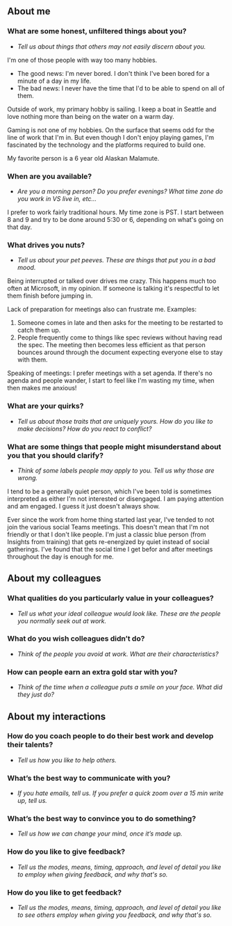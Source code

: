 
## About me

### What are some honest, unfiltered things about you?
* *Tell us about things that others may not easily discern about you.*

I'm one of those people with way too many hobbies.  
*  The good news: I'm never bored.  I don't think I've been bored for a minute of a day in my life.  
*  The bad news: I never have the time that I'd to be able to spend on all of them.
  
Outside of work, my primary hobby is sailing.  I keep a boat in Seattle and love nothing more than being on the water on a warm day.

Gaming is not one of my hobbies.  On the surface that seems odd for the line of work that I'm in.  But even though I don't enjoy playing games, I'm fascinated by the technology and the platforms required to build one.  

My favorite person is a 6 year old Alaskan Malamute.

### When are you available?
* *Are you a morning person? Do you prefer evenings? What time zone do you work in VS live in, etc...*

I prefer to work fairly traditional hours.  My time zone is PST.  I start between 8 and 9 and try to be done around 5:30 or 6, depending on what's going on that day.

### What drives you nuts?
* *Tell us about your pet peeves. These are things that put you in a bad mood.*

Being interrupted or talked over drives me crazy.  This happens much too often at Microsoft, in my opinion.  If someone is talking it's respectful to let them finish before jumping in.

Lack of preparation for meetings also can frustrate me.  Examples: 
1. Someone comes in late and then asks for the meeting to be restarted to catch them up.
2. People frequently come to things like spec reviews without having read the spec.  The meeting then becomes less efficient as that person bounces around through the document expecting everyone else to stay with them.

Speaking of meetings: I prefer meetings with a set agenda.  If there's no agenda and people wander, I start to feel like I'm wasting my time, when then makes me anxious!

### What are your quirks?
* *Tell us about those traits that are uniquely yours. How do you like to make decisions? How do you react to conflict?*

### What are some things that people might misunderstand about you that you should clarify?
* *Think of some labels people may apply to you. Tell us why those are wrong.*

I tend to be a generally quiet person, which I've been told is sometimes interpreted as either I'm not interested or disengaged.  I am paying attention and am engaged.  I guess it just doesn't always show.

Ever since the work from home thing started last year, I've tended to not join the various social Teams meetings.  This doesn't mean that I'm not friendly or that I don't like people.  I'm just a classic blue person (from Insights from training) that gets re-energized by quiet instead of social gatherings.  I've found that the social time I get befor and after meetings throughout the day is enough for me.

## About my colleagues

### What qualities do you particularly value in your colleagues?
* *Tell us what your ideal colleague would look like. These are the people you normally seek out at work.*

### What do you wish colleagues didn’t do?
* *Think of the people you avoid at work. What are their characteristics?*

### How can people earn an extra gold star with you?
* *Think of the time when a colleague puts a smile on your face. What did they just do?*

## About my interactions

### How do you coach people to do their best work and develop their talents?
* *Tell us how you like to help others.*

### What’s the best way to communicate with you?
* *If you hate emails, tell us. If you prefer a quick zoom over a 15 min write up, tell us.*

### What’s the best way to convince you to do something?
* *Tell us how we can change your mind, once it’s made up.*

### How do you like to give feedback?
* *Tell us the modes, means, timing, approach, and level of detail you like to employ when giving feedback, and why that's so.*

### How do you like to get feedback?
* *Tell us the modes, means, timing, approach, and level of detail you like to see others employ when giving you feedback, and why that's so.*
